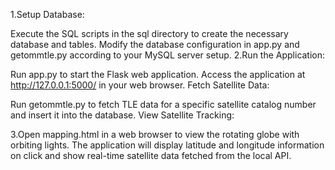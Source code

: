 1.Setup Database:

Execute the SQL scripts in the sql directory to create the necessary database and tables.
Modify the database configuration in app.py and getommtle.py according to your MySQL server setup.
2.Run the Application:

Run app.py to start the Flask web application.
Access the application at http://127.0.0.1:5000/ in your web browser.
Fetch Satellite Data:

Run getommtle.py to fetch TLE data for a specific satellite catalog number and insert it into the database.
View Satellite Tracking:

3.Open mapping.html in a web browser to view the rotating globe with orbiting lights.
The application will display latitude and longitude information on click and show real-time satellite data fetched from the local API.